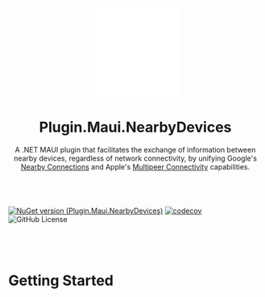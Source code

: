 <div align="center">
  <picture>
    <img alt="Plugin.Maui.NearbyDevices Logo" src=".assets/nuget.svg" width="180">
  </picture>

  <h1>
    Plugin.Maui.NearbyDevices
  </h1>
  <p>
    A .NET MAUI plugin that facilitates the exchange of information between nearby devices, regardless of network connectivity, by unifying Google's <a href="https://developers.google.com/nearby/connections/overview" target="_blank">Nearby Connections</a> and Apple's <a href="https://developer.apple.com/documentation/multipeerconnectivity" target="_blank">Multipeer Connectivity</a> capabilities.
  </p>
</div>

#
</br>

[![NuGet version (Plugin.Maui.NearbyDevices)](https://img.shields.io/nuget/v/Plugin.Maui.NearbyDevices.svg)](https://www.nuget.org/packages/Plugin.Maui.NearbyDevices)
[![codecov](https://codecov.io/gh/phunkeler/Plugin.Maui.NearbyConnections/graph/badge.svg?token=UY5YNK57EZ)](https://codecov.io/gh/phunkeler/Plugin.Maui.NearbyConnections)
![GitHub License](https://img.shields.io/github/license/phunkeler/Plugin.Maui.NearbyConnections)
</br>

#
</br>

# Getting Started